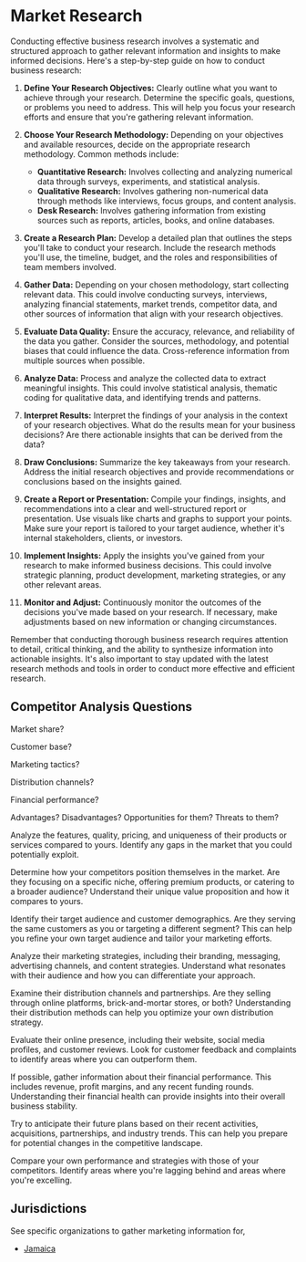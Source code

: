 # Market Research

Conducting effective business research involves a systematic and structured approach to gather relevant information and insights to make informed decisions. Here's a step-by-step guide on how to conduct business research:

1. **Define Your Research Objectives:**
   Clearly outline what you want to achieve through your research. Determine the specific goals, questions, or problems you need to address. This will help you focus your research efforts and ensure that you're gathering relevant information.

2. **Choose Your Research Methodology:**
   Depending on your objectives and available resources, decide on the appropriate research methodology. Common methods include:
   - **Quantitative Research:** Involves collecting and analyzing numerical data through surveys, experiments, and statistical analysis.
   - **Qualitative Research:** Involves gathering non-numerical data through methods like interviews, focus groups, and content analysis.
   - **Desk Research:** Involves gathering information from existing sources such as reports, articles, books, and online databases.

3. **Create a Research Plan:**
   Develop a detailed plan that outlines the steps you'll take to conduct your research. Include the research methods you'll use, the timeline, budget, and the roles and responsibilities of team members involved.

4. **Gather Data:**
   Depending on your chosen methodology, start collecting relevant data. This could involve conducting surveys, interviews, analyzing financial statements, market trends, competitor data, and other sources of information that align with your research objectives.

5. **Evaluate Data Quality:**
   Ensure the accuracy, relevance, and reliability of the data you gather. Consider the sources, methodology, and potential biases that could influence the data. Cross-reference information from multiple sources when possible.

6. **Analyze Data:**
   Process and analyze the collected data to extract meaningful insights. This could involve statistical analysis, thematic coding for qualitative data, and identifying trends and patterns.

7. **Interpret Results:**
   Interpret the findings of your analysis in the context of your research objectives. What do the results mean for your business decisions? Are there actionable insights that can be derived from the data?

8. **Draw Conclusions:**
   Summarize the key takeaways from your research. Address the initial research objectives and provide recommendations or conclusions based on the insights gained.

9. **Create a Report or Presentation:**
   Compile your findings, insights, and recommendations into a clear and well-structured report or presentation. Use visuals like charts and graphs to support your points. Make sure your report is tailored to your target audience, whether it's internal stakeholders, clients, or investors.

10. **Implement Insights:**
    Apply the insights you've gained from your research to make informed business decisions. This could involve strategic planning, product development, marketing strategies, or any other relevant areas.

11. **Monitor and Adjust:**
    Continuously monitor the outcomes of the decisions you've made based on your research. If necessary, make adjustments based on new information or changing circumstances.

Remember that conducting thorough business research requires attention to detail, critical thinking, and the ability to synthesize information into actionable insights. It's also important to stay updated with the latest research methods and tools in order to conduct more effective and efficient research.

## Competitor Analysis Questions

Market share?

Customer base?

Marketing tactics?

Distribution channels? 

Financial performance?

Advantages? Disadvantages? Opportunities for them? Threats to them?

Analyze the features, quality, pricing, and uniqueness of their products or services compared to yours. Identify any gaps in the market that you could potentially exploit.

Determine how your competitors position themselves in the market. Are they focusing on a specific niche, offering premium products, or catering to a broader audience? Understand their unique value proposition and how it compares to yours.

Identify their target audience and customer demographics. Are they serving the same customers as you or targeting a different segment? This can help you refine your own target audience and tailor your marketing efforts.

Analyze their marketing strategies, including their branding, messaging, advertising channels, and content strategies. Understand what resonates with their audience and how you can differentiate your approach.

Examine their distribution channels and partnerships. Are they selling through online platforms, brick-and-mortar stores, or both? Understanding their distribution methods can help you optimize your own distribution strategy.

Evaluate their online presence, including their website, social media profiles, and customer reviews. Look for customer feedback and complaints to identify areas where you can outperform them.

If possible, gather information about their financial performance. This includes revenue, profit margins, and any recent funding rounds. Understanding their financial health can provide insights into their overall business stability.

Try to anticipate their future plans based on their recent activities, acquisitions, partnerships, and industry trends. This can help you prepare for potential changes in the competitive landscape.

Compare your own performance and strategies with those of your competitors. Identify areas where you're lagging behind and areas where you're excelling.

## Jurisdictions

See specific organizations to gather marketing information for,

 - [Jamaica](./JM.md)